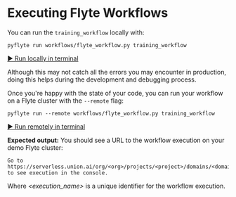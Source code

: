 # Executing Flyte Workflows

You can run the `training_workflow` locally with:

```
pyflyte run workflows/flyte_workflow.py training_workflow
```
[▶️ Run locally in terminal](command:flyte-demo.openTerminalAndExecute?%7B%22command%22%3A%20%22pyflyte%20run%20workflows%2Fflyte_workflow.py%20training_workflow%22%7D)

Although this may not catch all the errors you may encounter in production,
doing this helps during the development and debugging process.

Once you're happy with the state of your code, you can run your workflow
on a Flyte cluster with the `--remote` flag:

```
pyflyte run --remote workflows/flyte_workflow.py training_workflow
```
[▶️ Run remotely in terminal](command:flyte-demo.openTerminalAndExecute?%7B%22command%22%3A%20%22pyflyte%20run%20--remote%20workflows%2Fflyte_workflow.py%20training_workflow%22%7D)

**Expected output:** You should see a URL to the workflow execution on your demo Flyte cluster:

```
Go to https://serverless.union.ai/org/<org>/projects/<project>/domains/<domain>/executions/<execution_name> to see execution in the console.
```

Where *&lt;execution_name&gt;* is a unique identifier for the workflow execution.
